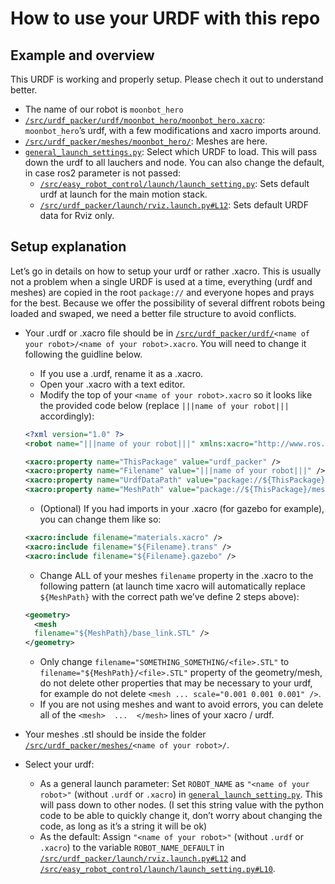 # How to use your URDF with this repo

## Example and overview

This URDF is working and properly setup. Please chech it out to understand better.

- The name of our robot is `moonbot_hero`
- [`/src/urdf_packer/urdf/moonbot_hero/moonbot_hero.xacro`](): `moonbot_hero`’s urdf, with a few modifications and xacro imports around.
- [`/src/urdf_packer/meshes/moonbot_hero/`](): Meshes are here.
- [`general_launch_settings.py`](): Select which URDF to load. This will pass down the urdf to all lauchers and node. You can also change the default, in case ros2 parameter is not passed:
  - [`/src/easy_robot_control/launch/launch_setting.py`](): Sets default urdf at launch for the main motion stack.
  - [`/src/urdf_packer/launch/rviz.launch.py#L12`](): Sets default URDF data for Rviz only.

## Setup explanation

Let’s go in details on how to setup your urdf or rather .xacro. This is usually not a problem when a single URDF is used at a time, everything (urdf and meshes) are copied in the root `package://` and everyone hopes and prays for the best. Because we offer the possibility of several diffrent robots being loaded and swaped, we need a better file structure to avoid conflicts.

- Your .urdf or .xacro file should be in [`/src/urdf_packer/urdf/`]()`<name of your robot>/<name of your robot>.xacro`. You will need to change it following the guidline below.
  - If you use a .urdf, rename it as a .xacro.
  - Open your .xacro with a text editor.
  - Modify the top of your `<name of your robot>.xacro` so it looks like the provided code below (replace `|||name of your robot|||` accordingly):

  ```xml
  <?xml version="1.0" ?>
  <robot name="|||name of your robot|||" xmlns:xacro="http://www.ros.org/wiki/xacro">

  <xacro:property name="ThisPackage" value="urdf_packer" />
  <xacro:property name="Filename" value="|||name of your robot|||" />
  <xacro:property name="UrdfDataPath" value="package://${ThisPackage}/urdf/${Filename}" />
  <xacro:property name="MeshPath" value="package://${ThisPackage}/meshes/${Filename}" />
  ```

  - (Optional) If you had imports in your .xacro (for gazebo for example), you can change them like so:

  ```xml
  <xacro:include filename="materials.xacro" />
  <xacro:include filename="${Filename}.trans" />
  <xacro:include filename="${Filename}.gazebo" />
  ```

  - Change ALL of your meshes `filename` property in the .xacro to the following pattern (at launch time xacro will automatically replace `${MeshPath}` with the correct path we’ve define 2 steps above):

  ```xml
  <geometry>
    <mesh
    filename="${MeshPath}/base_link.STL" />
  </geometry>
  ```

  - Only change `filename="SOMETHING_SOMETHING/<file>.STL"` to `filename="${MeshPath}/<file>.STL"` property of the geometry/mesh, do not delete other properties that may be necessary to your urdf, for example do not delete `<mesh ... scale="0.001 0.001 0.001" />`.
  - If you are not using meshes and want to avoid errors, you can delete all of the `<mesh>  ...  </mesh>` lines of your xacro / urdf.
- Your meshes .stl should be inside the folder [`/src/urdf_packer/meshes/`]()`<name of your robot>/`.
- Select your urdf:
  - As a general launch parameter: Set `ROBOT_NAME` as `"<name of your robot>"` (without `.urdf` or `.xacro`) in [`general_launch_setting.py`](). This will pass down to other nodes. (I set this string value with the python code to be able to quickly change it, don’t worry about changing the code, as long as it’s a string it will be ok)
  - As the default: Assign `"<name of your robot>"` (without `.urdf` or `.xacro`) to the variable `ROBOT_NAME_DEFAULT` in [`/src/urdf_packer/launch/rviz.launch.py#L12`]() and [`/src/easy_robot_control/launch/launch_setting.py#L10`]().
